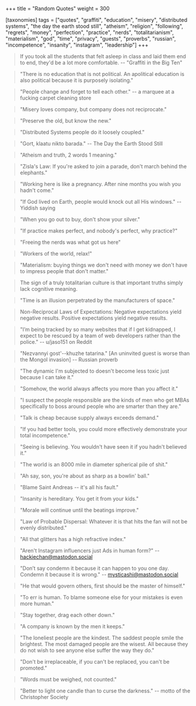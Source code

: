 +++
title = "Random Quotes"
weight = 300

[taxonomies]
tags = ["quotes", "graffiti", "education", "misery", "distributed systems",
"the day the earth stood still", "atheism", "religion", "following",
"regrets", "money", "perfection", "practice", "nerds", "totalitarianism",
"materialism", "god", "time", "privacy", "guests", "proverbs", "russian",
"incompetence", "insanity", "instagram", "leadership"]
+++

> If you took all the students that felt asleep in class and laid them end to
> end, they'd be a lot more comfortable.
-- "Graffiti in the Big Ten"

> "There is no education that is not political. An apolitical education is
> also political because it is purposely isolating."

> "People change and forget to tell each other."
-- a marquee at a fucking carpet cleaning store

> "Misery loves company, but company does not reciprocate."

> "Preserve the old, but know the new."

> "Distributed Systems people do it loosely coupled."

> "Gort, klaatu nikto barada."
-- The Day the Earth Stood Still

> "Atheism and truth, 2 words 1 meaning."

> "Zisla's Law:
> If you're asked to join a parade, don't march behind the elephants."

> "Working here is like a pregnancy. After nine months you wish you hadn't
> come."

> "If God lived on Earth, people would knock out all His windows."
-- Yiddish saying

> "When you go out to buy, don't show your silver."

> "If practice makes perfect, and nobody's perfect, why practice?"

> "Freeing the nerds was what got us here"

> "Workers of the world, relax!"

> "Materialism: buying things we don't need with money we don't have to
> impress people that don't matter."

> The sign of a truly totalitarian culture is that important truths simply
> lack cognitive meaning.

> "Time is an illusion perpetrated by the manufacturers of space."

> Non-Reciprocal Laws of Expectations:
> Negative expectations yield negative results.
> Positive expectations yield negative results.

> "I’m being tracked by so many websites that if I get kidnapped, I expect to
> be rescued by a team of web developers rather than the police."
-- u/jaso151 on Reddit

> "Nezvannyi gost'--khuzhe tatarina."
> [An uninvited guest is worse than the Mongol invasion]
-- Russian proverb

> "The dynamic I'm subjected to doesn't become less toxic just because I can
> take it."

> "Somehow, the world always affects you more than you affect it."

> "I suspect the people responsible are the kinds of men who get MBAs
> specifically to boss around people who are smarter than they are."

> "Talk is cheap because supply always exceeds demand."

> "If you had better tools, you could more effectively demonstrate your
> total incompetence."

> "Seeing is believing. You wouldn't have seen it if you hadn't believed it."

> "The world is an 8000 mile in diameter spherical pile of shit."

> "Ah say, son, you're about as sharp as a bowlin' ball."

> "Blame Saint Andreas -- it's all his fault."

> "Insanity is hereditary. You get it from your kids."

> "Morale will continue until the beatings improve."

> "Law of Probable Dispersal:
> Whatever it is that hits the fan will not be evenly distributed."

> "All that glitters has a high refractive index."

> "Aren't Instagram influencers just Ads in human form?"
-- hackiechan@mastodon.social

> "Don’t say condemn it because it can happen to you one day. Condemn it
> because it is wrong."
-- mysticashi@mastodon.social

> "He that would govern others, first should be the master of himself."

> "To err is human.
> To blame someone else for your mistakes is even more human."

> "Stay together, drag each other down."

> "A company is known by the men it keeps."

> "The loneliest people are the kindest. The saddest people smile the
> brightest. The most damaged people are the wisest. All because they do not
> wish to see anyone else suffer the way they do."

> "Don't be irreplaceable, if you can't be replaced, you can't be promoted."

> "Words must be weighed, not counted."

> "Better to light one candle than to curse the darkness."
-- motto of the Christopher Society

